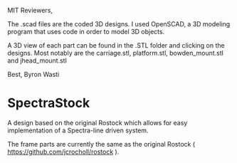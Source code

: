MIT Reviewers,

The .scad files are the coded 3D designs. I used OpenSCAD, a 3D modeling program that uses code in order to model 3D objects.

A 3D view of each part can be found in the .STL folder and clicking on the designs. Most notably are the carriage.stl, platform.stl, bowden\_mount.stl and jhead_mount.stl

Best,
Byron Wasti




SpectraStock
============

A design based on the original Rostock which allows for easy implementation of a Spectra-line driven system.

The frame parts are currently the same as the original Rostock ( https://github.com/jcrocholl/rostock ).

